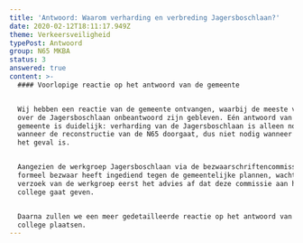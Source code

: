 ```yaml
---
title: 'Antwoord: Waarom verharding en verbreding Jagersboschlaan?'
date: 2020-02-12T18:11:17.949Z
theme: Verkeersveiligheid
typePost: Antwoord
group: N65 MKBA
status: 3
answered: true
content: >-
  #### Voorlopige reactie op het antwoord van de gemeente


  Wij hebben een reactie van de gemeente ontvangen, waarbij de meeste vragen
  over de Jagersboschlaan onbeantwoord zijn gebleven. Eén antwoord van de
  gemeente is duidelijk: verharding van de Jagersboschlaan is alleen nodig
  wanneer de reconstructie van de N65 doorgaat, dus niet nodig wanneer dat niet
  het geval is.


  Aangezien de werkgroep Jagersboschlaan via de bezwaarschriftencommissie
  formeel bezwaar heeft ingediend tegen de gemeentelijke plannen, wachten we op
  verzoek van de werkgroep eerst het advies af dat deze commissie aan het
  college gaat geven.


  Daarna zullen we een meer gedetailleerde reactie op het antwoord van het
  college plaatsen.
---
```


